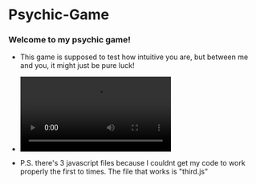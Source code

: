 # Psychic-Game


### Welcome to my psychic game!

* This game is supposed to test how intuitive you are, but between me and you, it might just be pure luck!


* ![Watch the video](https://raw.githubusercontent.com/shivjisakina/Psychic-Game/master/The%20Psychic%20Game.mp4)
 
 

* P.S. there's 3 javascript files because I couldnt get my code to work properly the first to times. The file that works is "third.js"